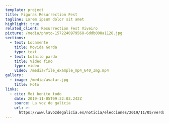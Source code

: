 ```yaml
---
template: project
title: Figuras Resurrection Fest
tagline: Lorem ipsum dolor sit amet
highlight: true
related_client: Resurrection Fest Viveiro
picture: /media/photo-1572240979568-6ddb008a1128.jpg
sections:
  - text: Locamente
    title: Movida Gorda
    type: text
  - text: Lolailo pardo
    title: Video fino
    type: video
    video: /media/file_example_mp4_640_3mg.mp4
gallery:
  - image: /media/avatar.jpg
    title: Foto
links:
  - cite: Moi bonito todo
    date: 2019-11-05T09:32:03.242Z
    source: La voz de galicia
    url: >-
      https://www.lavozdegalicia.es/noticia/elecciones/2019/11/05/verdades-mentiras-debate/00031572914180193439805.htm
---
```


